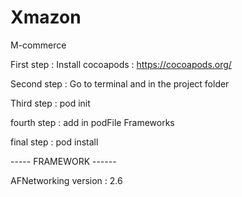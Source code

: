 # Xmazon
M-commerce 

First step : Install cocoapods : https://cocoapods.org/

Second step : Go to terminal and in the project folder

Third step : pod init

fourth step : add in podFile Frameworks

final step : pod install

----- FRAMEWORK ------

AFNetworking version : 2.6
